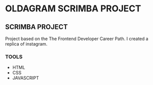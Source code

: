 # OLDAGRAM SCRIMBA PROJECT

## SCRIMBA PROJECT

Project based on the The Frontend Developer Career Path. 
I created a replica of instagram.

### TOOLS
- HTML
- CSS
- JAVASCRIPT